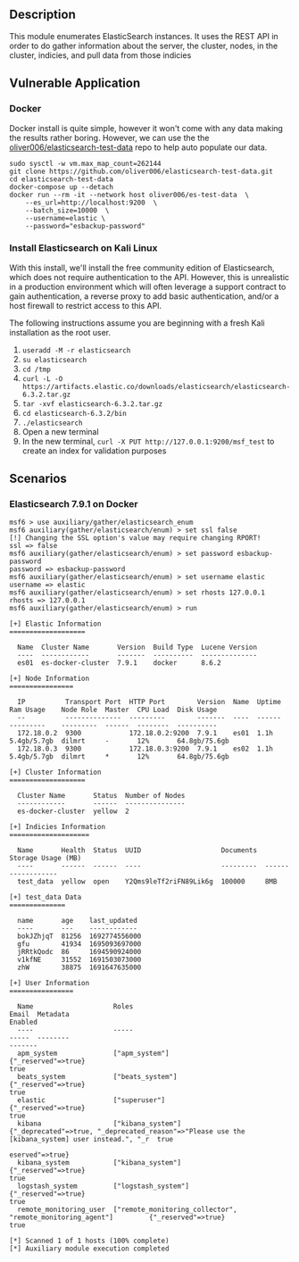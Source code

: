 ## Description
This module enumerates ElasticSearch instances. It uses the REST API
in order to do gather information about the server, the cluster, nodes,
in the cluster, indicies, and pull data from those indicies

## Vulnerable Application

### Docker

Docker install is quite simple, however it won't come with any data making the results rather boring.
However, we can use the the [oliver006/elasticsearch-test-data](https://github.com/oliver006/elasticsearch-test-data)
repo to help auto populate our data.

```
sudo sysctl -w vm.max_map_count=262144
git clone https://github.com/oliver006/elasticsearch-test-data.git
cd elasticsearch-test-data
docker-compose up --detach
docker run --rm -it --network host oliver006/es-test-data  \
    --es_url=http://localhost:9200  \
    --batch_size=10000  \
    --username=elastic \
    --password="esbackup-password"
```


### Install Elasticsearch on Kali Linux
With this install, we'll install the free community edition of Elasticsearch, which does not require authentication to the API. However, this is unrealistic in a production environment which will often leverage a support contract to gain authentication, a reverse proxy to add basic authentication, and/or a host firewall to restrict access to this API.

The following instructions assume you are beginning with a fresh Kali installation as the root user.

1. `useradd -M -r elasticsearch`
2. `su elasticsearch`
3. `cd /tmp`
4. `curl -L -O https://artifacts.elastic.co/downloads/elasticsearch/elasticsearch-6.3.2.tar.gz`
5. `tar -xvf elasticsearch-6.3.2.tar.gz`
6. `cd elasticsearch-6.3.2/bin`
7. `./elasticsearch`
8. Open a new terminal
9. In the new terminal, `curl -X PUT http://127.0.0.1:9200/msf_test` to create an index for validation purposes


## Scenarios
### Elasticsearch 7.9.1 on Docker
```
msf6 > use auxiliary/gather/elasticsearch_enum
msf6 auxiliary(gather/elasticsearch/enum) > set ssl false
[!] Changing the SSL option's value may require changing RPORT!
ssl => false
msf6 auxiliary(gather/elasticsearch/enum) > set password esbackup-password
password => esbackup-password
msf6 auxiliary(gather/elasticsearch/enum) > set username elastic
username => elastic
msf6 auxiliary(gather/elasticsearch/enum) > set rhosts 127.0.0.1
rhosts => 127.0.0.1
msf6 auxiliary(gather/elasticsearch/enum) > run

[+] Elastic Information
===================

  Name  Cluster Name       Version  Build Type  Lucene Version
  ----  ------------       -------  ----------  --------------
  es01  es-docker-cluster  7.9.1    docker      8.6.2

[+] Node Information
================

  IP          Transport Port  HTTP Port        Version  Name  Uptime  Ram Usage    Node Role  Master  CPU Load  Disk Usage
  --          --------------  ---------        -------  ----  ------  ---------    ---------  ------  --------  ----------
  172.18.0.2  9300            172.18.0.2:9200  7.9.1    es01  1.1h    5.4gb/5.7gb  dilmrt     -       12%       64.8gb/75.6gb
  172.18.0.3  9300            172.18.0.3:9200  7.9.1    es02  1.1h    5.4gb/5.7gb  dilmrt     *       12%       64.8gb/75.6gb

[+] Cluster Information
===================

  Cluster Name       Status  Number of Nodes
  ------------       ------  ---------------
  es-docker-cluster  yellow  2

[+] Indicies Information
====================

  Name       Health  Status  UUID                    Documents  Storage Usage (MB)
  ----       ------  ------  ----                    ---------  ------------------
  test_data  yellow  open    Y2Qms9leTf2riFN89Lik6g  100000     8MB

[+] test_data Data
==============

  name       age    last_updated
  ----       ---    ------------
  bokJZhjqT  81256  1692774556000
  gfu        41934  1695093697000
  jRRtkQodc  86     1694590924000
  v1kfNE     31552  1691503073000
  zhW        38875  1691647635000

[+] User Information
================

  Name                    Roles                                                       Email  Metadata                                                                                         Enabled
  ----                    -----                                                       -----  --------                                                                                         -------
  apm_system              ["apm_system"]                                                     {"_reserved"=>true}                                                                              true
  beats_system            ["beats_system"]                                                   {"_reserved"=>true}                                                                              true
  elastic                 ["superuser"]                                                      {"_reserved"=>true}                                                                              true
  kibana                  ["kibana_system"]                                                  {"_deprecated"=>true, "_deprecated_reason"=>"Please use the [kibana_system] user instead.", "_r  true
                                                                                             eserved"=>true}
  kibana_system           ["kibana_system"]                                                  {"_reserved"=>true}                                                                              true
  logstash_system         ["logstash_system"]                                                {"_reserved"=>true}                                                                              true
  remote_monitoring_user  ["remote_monitoring_collector", "remote_monitoring_agent"]         {"_reserved"=>true}                                                                              true

[*] Scanned 1 of 1 hosts (100% complete)
[*] Auxiliary module execution completed
```

